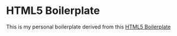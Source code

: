 # HTML5 Boilerplate

This is my personal boilerplate derived from this [HTML5 Boilerplate](http://html5boilerplate.com)
